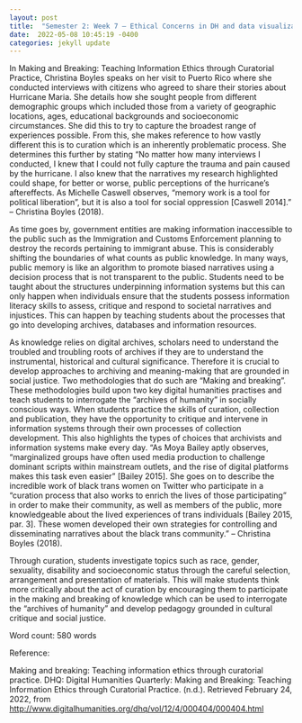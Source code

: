 ```yaml
---
layout: post
title:  "Semester 2: Week 7 – Ethical Concerns in DH and data visualization"
date:  2022-05-08 10:45:19 -0400
categories: jekyll update
---
```


In Making and Breaking: Teaching Information Ethics through Curatorial Practice, Christina Boyles speaks on her visit to Puerto Rico where she conducted interviews with citizens who agreed to share their stories about Hurricane Maria. She details how she sought people from different demographic groups which included those from a variety of geographic locations, ages, educational backgrounds and socioeconomic circumstances. She did this to try to capture the broadest range of experiences possible. From this, she makes reference to how vastly different this is to curation which is an inherently problematic process. She determines this further by stating “No matter how many interviews I conducted, I knew that I could not fully capture the trauma and pain caused by the hurricane. I also knew that the narratives my research highlighted could shape, for better or worse, public perceptions of the hurricane’s aftereffects. As Michelle Caswell observes, “memory work is a tool for political liberation”, but it is also a tool for social oppression [Caswell 2014].” – Christina Boyles (2018).

As time goes by, government entities are making information inaccessible to the public such as the Immigration and Customs Enforcement planning to destroy the records pertaining to immigrant abuse. This is considerably shifting the boundaries of what counts as public knowledge. In many ways, public memory is like an algorithm to promote biased narratives using a decision process that is not transparent to the public. Students need to be taught about the structures underpinning information systems but this can only happen when individuals ensure that the students possess information literacy skills to assess, critique and respond to societal narratives and injustices. This can happen by teaching students about the processes that go into developing archives, databases and information resources.

As knowledge relies on digital archives, scholars need to understand the troubled and troubling roots of archives if they are to understand the instrumental, historical and cultural significance. Therefore it is crucial to develop approaches to archiving and meaning-making that are grounded in social justice. Two methodologies that do such are “Making and breaking”. These methodologies build upon two key digital humanities practises and teach students to interrogate the “archives of humanity” in socially conscious ways. When students practice the skills of curation, collection and publication, they have the opportunity to critique and intervene in information systems through their own processes of collection development. This also highlights the types of choices that archivists and information systems make every day. “As Moya Bailey aptly observes, “marginalized groups have often used media production to challenge dominant scripts within mainstream outlets, and the rise of digital platforms makes this task even easier”  [Bailey 2015]. She goes on to describe the incredible work of black trans women on Twitter who participate in a “curation process that also works to enrich the lives of those participating” in order to make their community, as well as members of the public, more knowledgeable about the lived experiences of trans individuals [Bailey 2015, par. 3]. These women developed their own strategies for controlling and disseminating narratives about the black trans community.” – Christina Boyles (2018).

Through curation, students investigate topics such as race, gender, sexuality, disability and socioeconomic status through the careful selection, arrangement and presentation of materials. This will make students think more critically about the act of curation by encouraging them to participate in the making and breaking of knowledge which can be used to interrogate the “archives of humanity” and develop pedagogy grounded in cultural critique and social justice.  

Word count: 580 words

Reference:

Making and breaking: Teaching information ethics through curatorial practice. DHQ: Digital Humanities Quarterly: Making and Breaking: Teaching Information Ethics through Curatorial Practice. (n.d.). Retrieved February 24, 2022, from http://www.digitalhumanities.org/dhq/vol/12/4/000404/000404.html